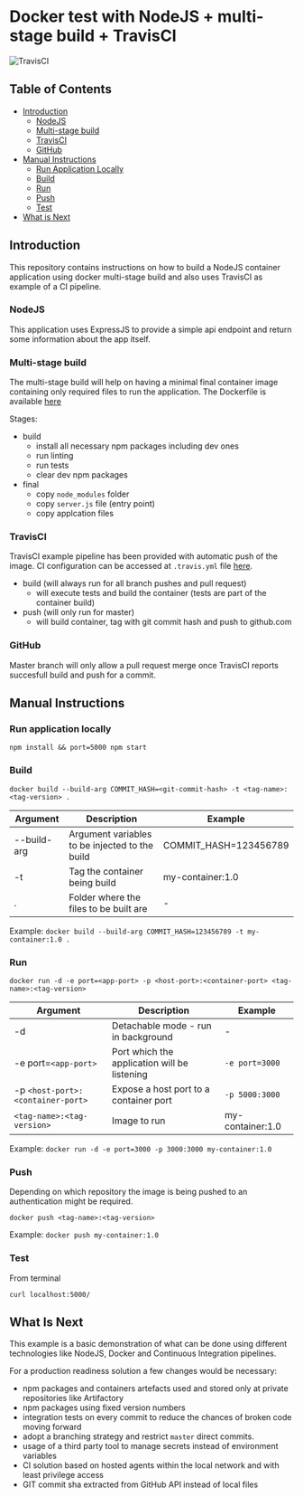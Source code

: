# Docker test with NodeJS + multi-stage build + TravisCI

![TravisCI](https://travis-ci.com/caiocezart/docker-node-ci.svg?branch=master)

## Table of Contents
  - [Introduction](#introduction)
    - [NodeJS](#nodejs)
    - [Multi-stage build](#multi-stage-build)
    - [TravisCI](#travisci)
    - [GitHub](#github)
  - [Manual Instructions](#manual-instructions)
    - [Run Application Locally](#run-application-locally)
    - [Build](#build)
    - [Run](#run)
    - [Push](#push)
    - [Test](#test)
  - [What is Next](#what-is-next)

## Introduction

This repository contains instructions on how to build a NodeJS container application using docker multi-stage build and also uses TravisCI as example of a CI pipeline.

### NodeJS

This application uses ExpressJS to provide a simple api endpoint and return some information about the app itself.

### Multi-stage build

The multi-stage build will help on having a minimal final container image containing only required files to run the application. The Dockerfile is available [here](Dockerfile)

Stages:

- build
  - install all necessary npm packages including dev ones
  - run linting
  - run tests
  - clear dev npm packages
- final
  - copy `node_modules` folder
  - copy `server.js` file (entry point)
  - copy applcation files

### TravisCI

TravisCI example pipeline has been provided with automatic push of the image. CI configuration can be accessed at `.travis.yml` file [here](.travis.yml).

- build (will always run for all branch pushes and pull request)
  - will execute tests and build the container (tests are part of the container build)
- push (will only run for master)
  - will build container, tag with git commit hash and push to github.com

### GitHub

Master branch will only allow a pull request merge once TravisCI reports succesfull build and push for a commit.

## Manual Instructions

### Run application locally

`npm install && port=5000 npm start`

### Build

`docker build --build-arg COMMIT_HASH=<git-commit-hash> -t <tag-name>:<tag-version> .`

|Argument|Description|Example
|-|-|-|
|--build-arg|Argument variables to be injected to the build|COMMIT_HASH=123456789|
|-t|Tag the container being build|my-container:1.0|
|.|Folder where the files to be built are|-|

Example: `docker build --build-arg COMMIT_HASH=123456789 -t my-container:1.0 .`

### Run

`docker run -d -e port=<app-port> -p <host-port>:<container-port> <tag-name>:<tag-version>`

|Argument|Description|Example
|-|-|-|
|-d|Detachable mode - run in background|-|
|-e port=`<app-port>`|Port which the application will be listening|`-e port=3000`|
|-p `<host-port>:<container-port>`|Expose a host port to a container port|`-p 5000:3000`|
|`<tag-name>:<tag-version>`|Image to run|my-container:1.0|

Example: `docker run -d -e port=3000 -p 3000:3000 my-container:1.0`

### Push

Depending on which repository the image is being pushed to an authentication might be required.

`docker push <tag-name>:<tag-version>`

Example: `docker push my-container:1.0`

### Test

From terminal

`curl localhost:5000/`

## What Is Next

This example is a basic demonstration of what can be done using different technologies like NodeJS, Docker and Continuous Integration pipelines.

For a production readiness solution a few changes would be necessary:

- npm packages and containers artefacts used and stored only at private repositories like Artifactory
- npm packages using fixed version numbers
- integration tests on every commit to reduce the chances of broken code moving forward
- adopt a branching strategy and restrict `master` direct commits.
- usage of a third party tool to manage secrets instead of environment variables
- CI solution based on hosted agents within the local network and with least privilege access
- GIT commit sha extracted from GitHub API instead of local files
